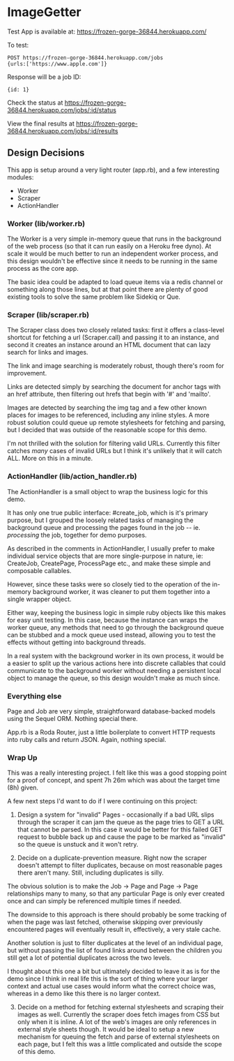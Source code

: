 # ImageGetter

Test App is available at: https://frozen-gorge-36844.herokuapp.com/

To test:
```
POST https://frozen-gorge-36844.herokuapp.com/jobs
{urls:['https://www.apple.com']}
```

Response will be a job ID:
```
{id: 1}
```

Check the status at https://frozen-gorge-36844.herokuapp.com/jobs/:id/status

View the final results at https://frozen-gorge-36844.herokuapp.com/jobs/:id/results

## Design Decisions

This app is setup around a very light router (app.rb), and a few interesting modules:

- Worker
- Scraper
- ActionHandler

### Worker (lib/worker.rb)

The Worker is a very simple in-memory queue that runs in the background of the web process (so that it can run easily on a Heroku free dyno). At scale it would be much better to run an independent worker process, and this design wouldn't be effective since it needs to be running in the same process as the core app.

The basic idea could be adapted to load queue items via a redis channel or something along those lines, but at that point there are plenty of good existing tools to solve the same problem like Sidekiq or Que.

### Scraper (lib/scraper.rb)

The Scraper class does two closely related tasks: first it offers a class-level shortcut for fetching a url (Scraper.call) and passing it to an instance, and second it creates an instance around an HTML document that can lazy search for links and images.

The link and image searching is moderately robust, though there's room for improvement.

Links are detected simply by searching the document for anchor tags with an href attribute, then filtering out hrefs that begin with '#' and 'mailto'.

Images are detected by searching the img tag and a few other known places for images to be referenced, including any inline styles. A more robust solution could queue up remote stylesheets for fetching and parsing, but I decided that was outside of the reasonable scope for this demo.

I'm not thrilled with the solution for filtering valid URLs. Currently this filter catches *many* cases of invalid URLs but I think it's unlikely that it will catch ALL. More on this in a minute.

### ActionHandler (lib/action_handler.rb)

The ActionHandler is a small object to wrap the business logic for this demo.

It has only one true public interface: #create_job, which is it's primary purpose, but I grouped the loosely related tasks of managing the background queue and processing the pages found in the job -- ie. *processing* the job, together for demo purposes.

As described in the comments in ActionHandler, I usually prefer to make individual service objects that are more single-purpose in nature, ie: CreateJob, CreatePage, ProcessPage etc., and make these simple and composable callables.

However, since these tasks were so closely tied to the operation of the in-memory background worker, it was cleaner to put them together into a single wrapper object.

Either way, keeping the business logic in simple ruby objects like this makes for easy unit testing. In this case, because the instance can wraps the worker queue, any methods that need to go through the background queue can be stubbed and a mock queue used instead, allowing you to test the effects without getting into background threads.

In a real system with the background worker in its own process, it would be a easier to split up the various actions here into discrete callables that could communicate to the background worker without needing a persistent local object to manage the queue, so this design wouldn't make as much since.


### Everything else

Page and Job are very simple, straightforward database-backed models using the Sequel ORM. Nothing special there.

App.rb is a Roda Router, just a little boilerplate to convert HTTP requests into ruby calls and return JSON. Again, nothing special.

### Wrap Up

This was a really interesting project. I felt like this was a good stopping point for a proof of concept, and spent 7h 26m which was about the target time (8h) given.

A few next steps I'd want to do if I were continuing on this project:

1. Design a system for "invalid" Pages - occasionally if a bad URL slips through the scraper it can jam the queue as the page tries to GET a URL that cannot be parsed. In this case it would be better for this failed GET request to bubble back up and cause the page to be marked as "invalid" so the queue is unstuck and it won't retry.

2. Decide on a duplicate-prevention measure. Right now the scraper doesn't attempt  to filter duplicates, because on most reasonable pages there aren't many. Still, including duplicates is silly.

The obvious solution is to make the Job -> Page and Page -> Page relationships many to many, so that any particular Page is only ever created once and can simply be referenced multiple times if needed.

The downside to this approach is there should probably be some tracking of when the page was last fetched, otherwise skipping over previously encountered pages will eventually result in, effectively, a very stale cache.

Another solution is just to filter duplicates at the level of an individual page, but without passing the list of found links around between the children you still get a lot of potential duplicates across the two levels.

I thought about this one a bit but ultimately decided to leave it as is for the demo since I think in real life this is the sort of thing where your larger context and actual use cases would inform what the correct choice was, whereas in a demo like this there is no larger context.

3. Decide on a method for fetching external stylesheets and scraping their images as well. Currently the scraper does fetch images from CSS but only when it is inline. A lot of the web's images are only references in external style sheets though. It would be ideal to setup a new mechanism for queuing the fetch and parse of external stylesheets on each page, but I felt this was a little complicated and outside the scope of this demo.

